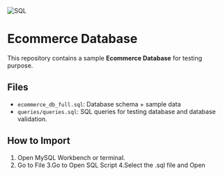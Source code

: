 ![SQL](https://img.shields.io/badge/Language-SQL-blue)


# Ecommerce Database

This repository contains a sample **Ecommerce Database** for testing purpose.

## Files

- `ecommerce_db_full.sql`: Database schema + sample data
- `queries/queries.sql`: SQL queries for testing database and database validation.

## How to Import

1. Open MySQL Workbench or terminal.
2. Go to File
3.Go to Open SQL Script
4.Select the .sql file and Open





